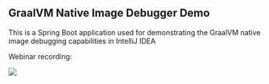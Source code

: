 ## GraalVM Native Image Debugger Demo

This is a Spring Boot application used for demonstrating the GraalVM native image debugging capabilities in IntelliJ IDEA

Webinar recording:

[![](https://img.youtube.com/vi/St68kE-Vtj0/0.jpg)](https://www.youtube.com/watch?v=St68kE-Vtj0)
